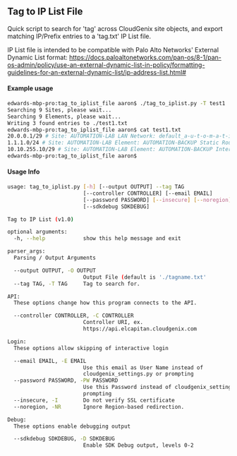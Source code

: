 Tag to IP List File
---------

Quick script to search for 'tag' across CloudGenix site objects, and export matching
IP/Prefix entries to a 'tag.txt' IP List file.

IP List file is intended to be compatible with Palo Alto Networks' External Dynamic List format: 
https://docs.paloaltonetworks.com/pan-os/8-1/pan-os-admin/policy/use-an-external-dynamic-list-in-policy/formatting-guidelines-for-an-external-dynamic-list/ip-address-list.html#

#### Example usage

```bash
edwards-mbp-pro:tag_to_iplist_file aaron$ ./tag_to_iplist.py -T test1
Searching 9 Sites, please wait...
Searching 9 Elements, please wait...
Writing 3 found entries to ./test1.txt
edwards-mbp-pro:tag_to_iplist_file aaron$ cat test1.txt 
20.0.0.1/29 # Site: AUTOMATION-LAB LAN Network: default_a-u-t-o-m-a-t-i-o-n-l-a-_748465088
1.1.1.0/24 # Site: AUTOMATION-LAB Element: AUTOMATION-BACKUP Static Route: 15549403969490079
10.10.255.10/29 # Site: AUTOMATION-LAB Element: AUTOMATION-BACKUP Interface: lan 1
edwards-mbp-pro:tag_to_iplist_file aaron$ 
```

#### Usage Info

```bash
usage: tag_to_iplist.py [-h] [--output OUTPUT] --tag TAG
                        [--controller CONTROLLER] [--email EMAIL]
                        [--password PASSWORD] [--insecure] [--noregion]
                        [--sdkdebug SDKDEBUG]

Tag to IP List (v1.0)

optional arguments:
  -h, --help            show this help message and exit

parser_args:
  Parsing / Output Arguments

  --output OUTPUT, -O OUTPUT
                        Output File (default is './tagname.txt'
  --tag TAG, -T TAG     Tag to search for.

API:
  These options change how this program connects to the API.

  --controller CONTROLLER, -C CONTROLLER
                        Controller URI, ex.
                        https://api.elcapitan.cloudgenix.com

Login:
  These options allow skipping of interactive login

  --email EMAIL, -E EMAIL
                        Use this email as User Name instead of
                        cloudgenix_settings.py or prompting
  --password PASSWORD, -PW PASSWORD
                        Use this Password instead of cloudgenix_settings.py or
                        prompting
  --insecure, -I        Do not verify SSL certificate
  --noregion, -NR       Ignore Region-based redirection.

Debug:
  These options enable debugging output

  --sdkdebug SDKDEBUG, -D SDKDEBUG
                        Enable SDK Debug output, levels 0-2
```